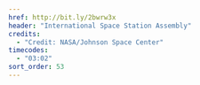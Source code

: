 ```yaml
---
href: http://bit.ly/2bwrw3x
header: "International Space Station Assembly"
credits:
  - "Credit: NASA/Johnson Space Center"
timecodes:
  - "03:02"
sort_order: 53
---
```

